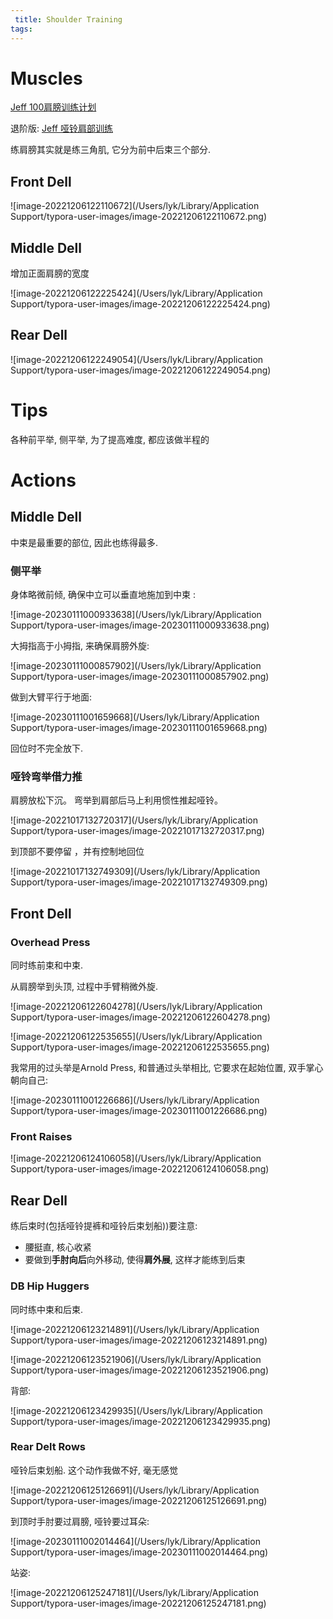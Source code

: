 ```yaml
---
 title: Shoulder Training
tags:
---
```


# Muscles

[Jeff 100肩膀训练计划](https://www.bilibili.com/video/BV1vB4y1j7DU/?share_source=copy_web&vd_source=9bb7bae2f9b5b41ed3bf1d8b955097d4)

退阶版: [Jeff 哑铃肩部训练](https://www.bilibili.com/video/BV1m5411j7Wd/?spm_id_from=333.788.recommend_more_video.3&vd_source=f293ba57058847ba700ac500c350b997)



练肩膀其实就是练三角肌, 它分为前中后束三个部分.

## Front Dell

![image-20221206122110672](/Users/lyk/Library/Application Support/typora-user-images/image-20221206122110672.png)

## Middle Dell

增加正面肩膀的宽度

![image-20221206122225424](/Users/lyk/Library/Application Support/typora-user-images/image-20221206122225424.png)

## Rear Dell

![image-20221206122249054](/Users/lyk/Library/Application Support/typora-user-images/image-20221206122249054.png) 



# Tips

各种前平举, 侧平举, 为了提高难度, 都应该做半程的

# Actions

## Middle Dell

中束是最重要的部位, 因此也练得最多.

### 侧平举



身体略微前倾, 确保中立可以垂直地施加到中束 :

![image-20230111000933638](/Users/lyk/Library/Application Support/typora-user-images/image-20230111000933638.png)



大拇指高于小拇指, 来确保肩膀外旋:

![image-20230111000857902](/Users/lyk/Library/Application Support/typora-user-images/image-20230111000857902.png)



做到大臂平行于地面: 

![image-20230111001659668](/Users/lyk/Library/Application Support/typora-user-images/image-20230111001659668.png)



回位时不完全放下.

### 哑铃弯举借力推

肩膀放松下沉。 弯举到肩部后马上利用惯性推起哑铃。 

![image-20221017132720317](/Users/lyk/Library/Application Support/typora-user-images/image-20221017132720317.png) 

到顶部不要停留 ，并有控制地回位

![image-20221017132749309](/Users/lyk/Library/Application Support/typora-user-images/image-20221017132749309.png)















## Front Dell

### Overhead Press

同时练前束和中束.



从肩膀举到头顶, 过程中手臂稍微外旋.

![image-20221206122604278](/Users/lyk/Library/Application Support/typora-user-images/image-20221206122604278.png)



![image-20221206122535655](/Users/lyk/Library/Application Support/typora-user-images/image-20221206122535655.png)



我常用的过头举是Arnold Press, 和普通过头举相比, 它要求在起始位置, 双手掌心朝向自己:

![image-20230111001226686](/Users/lyk/Library/Application Support/typora-user-images/image-20230111001226686.png)



### Front Raises

![image-20221206124106058](/Users/lyk/Library/Application Support/typora-user-images/image-20221206124106058.png)



## Rear Dell

练后束时(包括哑铃提裤和哑铃后束划船))要注意:

* 腰挺直, 核心收紧
* 要做到**手肘向后**向外移动, 使得**肩外展**, 这样才能练到后束



### DB Hip Huggers

同时练中束和后束.

![image-20221206123214891](/Users/lyk/Library/Application Support/typora-user-images/image-20221206123214891.png)





![image-20221206123521906](/Users/lyk/Library/Application Support/typora-user-images/image-20221206123521906.png)







背部:

![image-20221206123429935](/Users/lyk/Library/Application Support/typora-user-images/image-20221206123429935.png)

### Rear Delt Rows

哑铃后束划船. 这个动作我做不好, 毫无感觉



![image-20221206125126691](/Users/lyk/Library/Application Support/typora-user-images/image-20221206125126691.png)



到顶时手肘要过肩膀, 哑铃要过耳朵:

![image-20230111002014464](/Users/lyk/Library/Application Support/typora-user-images/image-20230111002014464.png)







站姿:

![image-20221206125247181](/Users/lyk/Library/Application Support/typora-user-images/image-20221206125247181.png)
